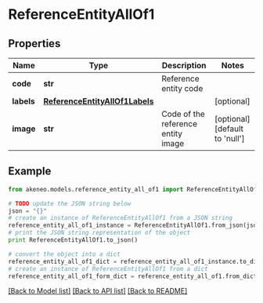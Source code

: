 # ReferenceEntityAllOf1


## Properties
Name | Type | Description | Notes
------------ | ------------- | ------------- | -------------
**code** | **str** | Reference entity code | 
**labels** | [**ReferenceEntityAllOf1Labels**](ReferenceEntityAllOf1Labels.md) |  | [optional] 
**image** | **str** | Code of the reference entity image | [optional] [default to 'null']

## Example

```python
from akeneo.models.reference_entity_all_of1 import ReferenceEntityAllOf1

# TODO update the JSON string below
json = "{}"
# create an instance of ReferenceEntityAllOf1 from a JSON string
reference_entity_all_of1_instance = ReferenceEntityAllOf1.from_json(json)
# print the JSON string representation of the object
print ReferenceEntityAllOf1.to_json()

# convert the object into a dict
reference_entity_all_of1_dict = reference_entity_all_of1_instance.to_dict()
# create an instance of ReferenceEntityAllOf1 from a dict
reference_entity_all_of1_form_dict = reference_entity_all_of1.from_dict(reference_entity_all_of1_dict)
```
[[Back to Model list]](../README.md#documentation-for-models) [[Back to API list]](../README.md#documentation-for-api-endpoints) [[Back to README]](../README.md)


